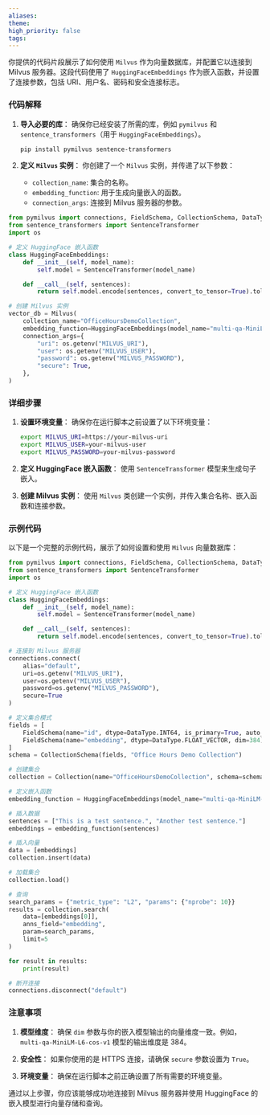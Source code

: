 ```yaml
---
aliases: 
theme: 
high_priority: false
tags:
---
```

你提供的代码片段展示了如何使用 `Milvus` 作为向量数据库，并配置它以连接到 Milvus 服务器。这段代码使用了 `HuggingFaceEmbeddings` 作为嵌入函数，并设置了连接参数，包括 URI、用户名、密码和安全连接标志。

### 代码解释

1. **导入必要的库**：
   确保你已经安装了所需的库，例如 `pymilvus` 和 `sentence_transformers`（用于 `HuggingFaceEmbeddings`）。

   ```bash
   pip install pymilvus sentence-transformers
   ```

2. **定义 `Milvus` 实例**：
   你创建了一个 `Milvus` 实例，并传递了以下参数：

   - `collection_name`: 集合的名称。
   - `embedding_function`: 用于生成向量嵌入的函数。
   - `connection_args`: 连接到 Milvus 服务器的参数。

```python
from pymilvus import connections, FieldSchema, CollectionSchema, DataType, Collection
from sentence_transformers import SentenceTransformer
import os

# 定义 HuggingFace 嵌入函数
class HuggingFaceEmbeddings:
    def __init__(self, model_name):
        self.model = SentenceTransformer(model_name)

    def __call__(self, sentences):
        return self.model.encode(sentences, convert_to_tensor=True).tolist()

# 创建 Milvus 实例
vector_db = Milvus(
    collection_name="OfficeHoursDemoCollection",
    embedding_function=HuggingFaceEmbeddings(model_name="multi-qa-MiniLM-L6-cos-v1"),
    connection_args={
        "uri": os.getenv("MILVUS_URI"),
        "user": os.getenv("MILVUS_USER"),
        "password": os.getenv("MILVUS_PASSWORD"),
        "secure": True,
    },
)
```

### 详细步骤

1. **设置环境变量**：
   确保你在运行脚本之前设置了以下环境变量：

   ```bash
   export MILVUS_URI=https://your-milvus-uri
   export MILVUS_USER=your-milvus-user
   export MILVUS_PASSWORD=your-milvus-password
   ```

2. **定义 HuggingFace 嵌入函数**：
   使用 `SentenceTransformer` 模型来生成句子嵌入。

3. **创建 Milvus 实例**：
   使用 `Milvus` 类创建一个实例，并传入集合名称、嵌入函数和连接参数。

### 示例代码

以下是一个完整的示例代码，展示了如何设置和使用 `Milvus` 向量数据库：

```python
from pymilvus import connections, FieldSchema, CollectionSchema, DataType, Collection
from sentence_transformers import SentenceTransformer
import os

# 定义 HuggingFace 嵌入函数
class HuggingFaceEmbeddings:
    def __init__(self, model_name):
        self.model = SentenceTransformer(model_name)

    def __call__(self, sentences):
        return self.model.encode(sentences, convert_to_tensor=True).tolist()

# 连接到 Milvus 服务器
connections.connect(
    alias="default",
    uri=os.getenv("MILVUS_URI"),
    user=os.getenv("MILVUS_USER"),
    password=os.getenv("MILVUS_PASSWORD"),
    secure=True
)

# 定义集合模式
fields = [
    FieldSchema(name="id", dtype=DataType.INT64, is_primary=True, auto_id=True),
    FieldSchema(name="embedding", dtype=DataType.FLOAT_VECTOR, dim=384)  # 根据模型调整维度
]
schema = CollectionSchema(fields, "Office Hours Demo Collection")

# 创建集合
collection = Collection(name="OfficeHoursDemoCollection", schema=schema)

# 定义嵌入函数
embedding_function = HuggingFaceEmbeddings(model_name="multi-qa-MiniLM-L6-cos-v1")

# 插入数据
sentences = ["This is a test sentence.", "Another test sentence."]
embeddings = embedding_function(sentences)

# 插入向量
data = [embeddings]
collection.insert(data)

# 加载集合
collection.load()

# 查询
search_params = {"metric_type": "L2", "params": {"nprobe": 10}}
results = collection.search(
    data=[embeddings[0]],
    anns_field="embedding",
    param=search_params,
    limit=5
)

for result in results:
    print(result)

# 断开连接
connections.disconnect("default")
```

### 注意事项

1. **模型维度**：
   确保 `dim` 参数与你的嵌入模型输出的向量维度一致。例如，`multi-qa-MiniLM-L6-cos-v1` 模型的输出维度是 384。

2. **安全性**：
   如果你使用的是 HTTPS 连接，请确保 `secure` 参数设置为 `True`。

3. **环境变量**：
   确保在运行脚本之前正确设置了所有需要的环境变量。

通过以上步骤，你应该能够成功地连接到 Milvus 服务器并使用 HuggingFace 的嵌入模型进行向量存储和查询。